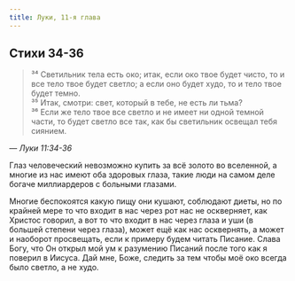```yaml
---
title: Луки, 11-я глава
---
```


## Стихи 34-36

> ³⁴ Светильник тела есть око; итак, если око твое будет чисто, то и все тело твое будет светло; а если оно будет худо,
> то и тело твое будет темно.  
> ³⁵ Итак, смотри: свет, который в тебе, не есть ли тьма?  
> ³⁶ Если же тело твое все светло и не имеет ни одной темной части, то будет светло все так, как бы светильник освещал тебя сиянием.

— <cite>Луки&nbsp;11:34-36</cite>

Глаз человеческий невозможно купить за всё золото во вселенной, а многие из нас имеют оба здоровых глаза, такие люди на самом
деле богаче миллиардеров с больными глазами.

Многие беспокоятся какую пищу они кушают, соблюдают диеты, но по крайней мере то что входит в нас через рот нас не оскверняет,
как Христос говорил, а вот то что входит в нас через глаза и уши (в большей степени через глаза), может ещё как нас осквернять,
а может и наоборот просвещать, если к примеру будем читать Писание. Слава Богу, что Он открыл мой ум к разумению Писаний после
того как я поверил в Иисуса. Дай мне, Боже, следить за тем чтобы моё око всегда было светло, а не худо.
